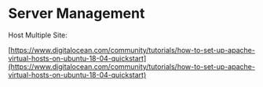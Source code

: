 # Server Management

Host Multiple Site:

[https://www.digitalocean.com/community/tutorials/how-to-set-up-apache-virtual-hosts-on-ubuntu-18-04-quickstart](https://www.digitalocean.com/community/tutorials/how-to-set-up-apache-virtual-hosts-on-ubuntu-18-04-quickstart)



